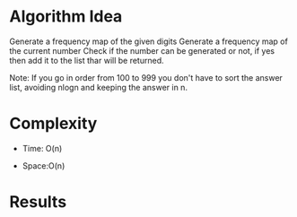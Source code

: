 # Algorithm Idea

Generate a frequency map of the given digits
Generate a frequency map of the current number
Check if the number can be generated or not, if yes then add it to the list thar will be returned.

Note: If you go in order from 100 to 999 you don't have to sort the answer list, avoiding nlogn and keeping the answer in n.


# Complexity

- Time: O(n)

- Space:O(n)

# Results
